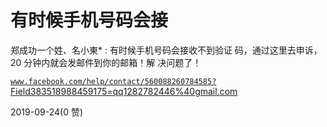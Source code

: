 # 有时候手机号码会接

郑成功一个姓、名小東* : 有时候手机号码会接收不到验证 码，通过这里去申诉，20 分钟内就会发邮件到你的邮箱！解 决问题了！

[`www.facebook.com/help/contact/560088260784585?`](https://www.facebook.com/help/contact/560088260784585?Field383518988459175=qq1282782446%2540gmail.com) [](https://www.facebook.com/help/contact/560088260784585?Field383518988459175=qq1282782446%2540gmail.com) [Field383518988459175=qq1282782446%40gmail.com](https://www.facebook.com/help/contact/560088260784585?Field383518988459175=qq1282782446%2540gmail.com)

2019-09-24(0 赞)